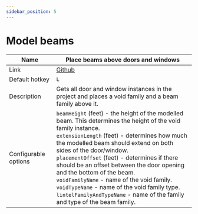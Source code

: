 ```yaml
---
sidebar_position: 5
---
```


# Model beams 

| Name                 | Place beams above doors and windows  |
|----------------------|---|
| Link                 |  [Github](https://github.com/vtdevelopment/janet-revit/blob/main/ExampleBlocks/model_lintels.cs) |
| Default hotkey       | `L`  |
| Description          | Gets all door and window instances in the project and places a void family and a beam family above it. |
| Configurable options | `beamHeight` (feet) - the height of the modelled beam. This determines the height of the void family instance.<br/>`extensionLength` (feet) - determines how much the modelled beam should extend on both sides of the door/window.<br/>`placementOffset` (feet) - determines if there should be an offset between the door opening and the bottom of the beam.<br/>`voidFamilyName` - name of the void family.<br/>`voidTypeName` - name of the void family type.<br/>`lintelFamilyAndTypeName` - name of the family and type of the beam family.  |